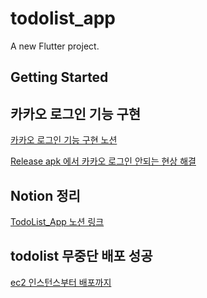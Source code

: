 # todolist_app

A new Flutter project.

## Getting Started

## 카카오 로그인 기능 구현 
[카카오 로그인 기능 구현 노션](https://www.notion.so/Oauth2-_flutter-69766c857d7947488a968c5c77604f2f)


[Release apk 에서 카카오 로그인 안되는 현상 해결](https://www.notion.so/Release-APK-_flutter-e663d18ca3294c1ab693c168a8617a4e)
## Notion 정리 
[TodoList_App 노션 링크](https://www.notion.so/TodoList-612a0adb77fa4ffb8892387619a81495?pvs=4)


## todolist 무중단 배포 성공
[ec2 인스턴스부터 배포까지](https://www.notion.so/EC2-_nodejs-mysql-git-EC2-0bf1f6fceb5e4d06a46c7065015e8b97)

